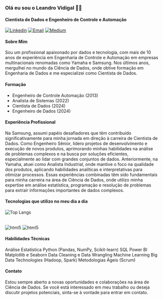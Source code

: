 ### Olá eu sou o Leandro Vidigal 🖐🏻
#### Cientista de Dados e Engenheiro de Controle e Automação
[![Linkedin](https://img.shields.io/badge/LinkedIn-0077B5?style=for-the-badge&logo=linkedin&logoColor=white)](https://www.linkedin.com/in/leandrovidigal)
[![Email](https://img.shields.io/badge/Gmail-D14836?style=for-the-badge&logo=gmail&logoColor=white)](engvidigal@gmail.com)
[![Medium](https://img.shields.io/badge/Medium-12100E?style=for-the-badge&logo=medium&logoColor=white)](https://medium.com/@leandro.vidigal)

#### Sobre Mim
Sou um profissional apaixonado por dados e tecnologia, com mais de 10 anos de experiência em Engenharia de Controle e Automação em empresas multinacionais renomadas como Yamaha e Samsung. Nos últimos anos, mergulhei no mundo da Ciência de Dados, onde obtive formação em Engenharia de Dados e me especializei como Cientista de Dados.

#### Formação
- Engenheiro de Controle Automação (2013)
- Analista de Sistemas (2022)
- Cientista de Dados (2024)
- Engenheiro de Dados (2024)

#### Experiência Profissional
Na Samsung, assumi papéis desafiadores que têm contribuído significativamente para minha jornada em direção à carreira de Cientista de Dados. Como Engenheiro Sênior, lidero projetos de desenvolvimento e execução de novos produtos, aprimorando minhas habilidades na análise de problemas complexos e na busca por soluções eficientes, especialmente ao lidar com grandes conjuntos de dados. Anteriormente, na Yamaha, atuei como Analista Industrial, onde mantive o foco na qualidade dos produtos, aplicando habilidades analíticas e interpretativas para otimizar processos. Essas experiências combinadas têm sido fundamentais para minha carreira na área de Ciência de Dados, onde utilizo minha expertise em análise estatística, programação e resolução de problemas para extrair informações importantes de dados complexos.

#### Tecnologias que utilizo no meu dia a dia
![Top Langs](https://github-readme-stats.vercel.app/api/top-langs/?username=leandroavidigal&hide_progress=true)
<div style="display: inline_block"><br/>
  <img align="center" alt="html5" src="https://img.shields.io/badge/Python-3776AB?style=for-the-badge&logo=python&logoColor=white" />
  <img align="center" alt="html5" src="https://img.shields.io/badge/MySQL-00000F?style=for-the-badge&logo=mysql&logoColor=white" /> 
</div>

#### Habilidades Técnicas
Análise Estatística
Python (Pandas, NumPy, Scikit-learn)
SQL
Power BI
Matplotlib e Seaborn
Data Cleaning e Data Wrangling
Machine Learning
Big Data Technologies (Hadoop, Spark)
Metodologias Ágeis (Scrum)

#### Contato
Estou sempre aberto a novas oportunidades e colaborações na área de Ciência de Dados. Se você está interessado em meu trabalho ou deseja discutir projetos potenciais, sinta-se à vontade para entrar em contato.


